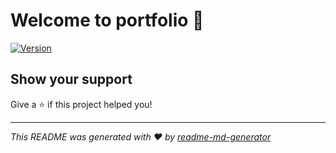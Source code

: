 # Welcome to portfolio 👋
[![Version](https://img.shields.io/npm/v/portfolio.svg)](https://www.npmjs.com/package/portfolio)

## Show your support

Give a ⭐️ if this project helped you!


***
_This README was generated with ❤️ by [readme-md-generator](https://github.com/kefranabg/readme-md-generator)_